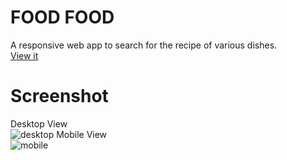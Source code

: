 # FOOD FOOD
A responsive web app to search for the recipe of various dishes. </br>
[View it](https://food-food-recipe.herokuapp.com/)

# Screenshot
Desktop View</br>
![desktop](https://user-images.githubusercontent.com/56690856/100467373-5b7eee80-30f8-11eb-8876-46fa0401173e.png)
Mobile View</br>
![mobile](https://user-images.githubusercontent.com/56690856/113851720-6c7ff080-97b9-11eb-894b-cfa884c2f4ce.png)

